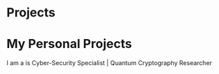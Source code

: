 # Projects
# My Personal Projects
I am a is Cyber-Security Specialist | Quantum Cryptography Researcher


